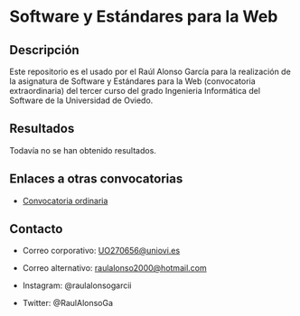 # Software y Estándares para la Web

## Descripción

Este repositorio es el usado por el Raúl Alonso García para la realización de la asignatura de Software y Estándares para la Web (convocatoria extraordinaria) del tercer curso del grado Ingenieria Informática del Software de la Universidad de Oviedo.


## Resultados

Todavía no se han obtenido resultados.

## Enlaces a otras convocatorias

  * [Convocatoria ordinaria](https://github.com/UO270656/SEW)
  
## Contacto

  * Correo corporativo: UO270656@uniovi.es
  
  * Correo alternativo: raulalonso2000@hotmail.com
  
  * Instagram: @raulalonsogarcii
  
  * Twitter: @RaulAlonsoGa
